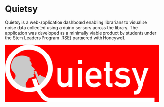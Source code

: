 # Quietsy

Quietsy is a web-application dashboard enabling librarians to visualise noise data collected using arduino sensors across the library. The application was developed as a minimally viable product by students under the Stem Leaders Program (RSE) partnered with Honeywell. 

![Logo](./webapp/public/images/logo.png)
